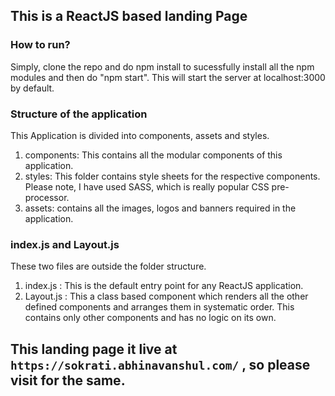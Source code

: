 ## This is a ReactJS based landing Page

### How to run?

Simply, clone the repo and do npm install to sucessfully install all the npm modules and then do "npm start". This will start the server at localhost:3000 by default.


### Structure of the application
This Application is divided into components, assets and styles.

1. components: This contains all the modular components of this application.
2. styles: This folder contains style sheets for the respective components. Please note, I have used SASS, which is really popular CSS pre-processor.
3. assets: contains all the images, logos and banners required in the application.

### index.js and Layout.js

These two files are outside the folder structure.
1) index.js : This is the default entry point for any ReactJS application.
2) Layout.js : This a class based component which renders all the other defined components and arranges them in systematic order. This contains only other components and has no logic on its own.



## This landing page it live at `https://sokrati.abhinavanshul.com/` , so please visit for the same.
